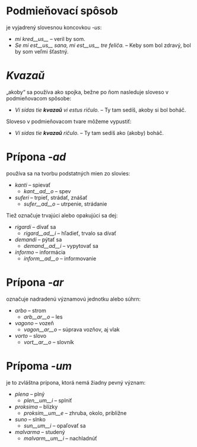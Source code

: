 # Podmieňovací spôsob

je vyjadrený slovesnou koncovkou *-us*:

- *mi kred__us__* – veril by som.
- *Se mi est__us__ sana, mi est__us__ tre feliĉa.* – Keby som bol zdravý, bol by som veľmi šťastný.


# *Kvazaŭ*

„akoby“ sa používa ako spojka, bežne po ňom nasleduje sloveso v podmieňovacom spôsobe:

- *Vi sidas tie __kvazaŭ__ vi estus riĉulo.* – Ty tam sedíš, akoby si bol boháč.

Sloveso v podmieňovacom tvare môžeme vypustiť:

- *Vi sidas tie __kvazaŭ__ riĉulo.* – Ty tam sedíš ako (akoby) boháč.


# Prípona *-ad*

používa sa na tvorbu podstatných mien zo slovies:

- *kanti* – spievať
	- *kant__ad__o* – spev
- *suferi* – trpieť, strádať, znášať
	- *sufer__ad__o* – utrpenie, strádanie

Tiež označuje trvajúci alebo opakujúci sa dej:

- *rigardi* – dívať sa
	- *rigard__ad__i* – hľadieť, trvalo sa dívať
- *demandi* – pýtať sa
	- *demand__ad__i* – vypytovať sa
- *informo* – informácia
	- *inform__ad__o* – informovanie


# Prípona *-ar*

označuje nadradenú významovú jednotku alebo súhrn:

- *arbo* – strom
	- *arb__ar__o* – les
- *vagono* – vozeň
	- *vagon__ar__o* – súprava vozňov, aj vlak
- *vorto* – slovo
	- *vort__ar__o* – slovník
 

# Prípoma *-um*

je to zvláštna prípona, ktorá nemá žiadny pevný význam:

- *plena* – plný
	-  *plen__um__i* – splniť
- *proksima* – blízky 
	-  *proksim__um__e* – zhruba, okolo, približne
- *suno* – slnko
	- *sun__um__i* – opaľovať sa
- *malvarma* – studený
	- *malvarm__um__i* – nachladnúť
 
